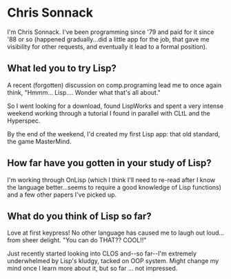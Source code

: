 # Chris Sonnack

I'm Chris Sonnack.  I've been programming since '79 and paid for it
since '88 or so (happened gradually...did a little app for the job,
that gave me visibility for other requests, and eventually it lead
to a formal position).

## What led you to try Lisp?

A recent (forgotten) discussion on comp.programing lead me to once
again think, "Hmmm... Lisp.... Wonder what that's all about."

So I went looking for a download, found LispWorks and spent a very
intense weekend working through a tutorial I found in parallel with
CLtL and the Hyperspec.

By the end of the weekend, I'd created my first Lisp app: that old
standard, the game MasterMind.

## How far have you gotten in your study of Lisp?

I'm working through OnLisp (which I think I'll need to re-read after I
know the language better...seems to require a good knowledge of Lisp
functions) and a few other papers I've picked up.

## What do you think of Lisp so far?

Love at first keypress!  No other language has caused me to laugh out
loud... from sheer delight.  "You can do THAT??  COOL!!"

Just recently started looking into CLOS and--so far--I'm extremely
underwhelmed by Lisp's kludgy, tacked on OOP system.  Might change my
mind once I learn more about it, but so far ... not impressed.
